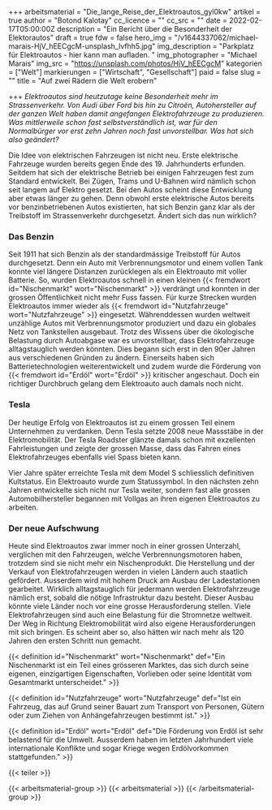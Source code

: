 +++
arbeitsmaterial = "Die_lange_Reise_der_Elektroautos_gyl0kw"
artikel = true
author = "Botond Kalotay"
cc_licence = ""
cc_src = ""
date = 2022-02-17T05:00:00Z
description = "Ein Bericht über die Besonderheit der Elektorautos"
draft = true
fdw = false
hero_img = "/v1644337062/michael-marais-HjV_hEECgcM-unsplash_lvfhh5.jpg"
img_description = "Parkplatz für Elektroautos - hier kann man aufladen. "
img_photographer = "Michael Marais"
img_src = "https://unsplash.com/photos/HjV_hEECgcM"
kategorien = ["Welt"]
markierungen = ["Wirtschaft", "Gesellschaft"]
paid = false
slug = ""
title = "Auf zwei Rädern die Welt erobern"

+++
_Elektroautos sind heutzutage keine Besonderheit mehr im Strassenverkehr. Von Audi über Ford bis hin zu Citroën, Autohersteller auf der ganzen Welt haben damit angefangen Elektrofahrzeuge zu produzieren. Was mittlerweile schon fast selbstverständlich ist, war für den Normalbürger vor erst zehn Jahren noch fast unvorstellbar. Was hat sich also geändert?_

Die Idee von elektrischen Fahrzeugen ist nicht neu. Erste elektrische Fahrzeuge wurden bereits gegen Ende des 19. Jahrhunderts erfunden. Seitdem hat sich der elektrische Betrieb bei einigen Fahrzeugen fest zum Standard entwickelt. Bei Zügen, Trams und U-Bahnen wird nämlich schon seit langem auf Elektro gesetzt. Bei den Autos scheint diese Entwicklung aber etwas länger zu gehen. Denn obwohl erste elektrische Autos bereits vor benzinbetriebenen Autos existierten, hat sich Benzin ganz klar als der Treibstoff im Strassenverkehr durchgesetzt. Ändert sich das nun wirklich?

### Das Benzin

Seit 1911 hat sich Benzin als der standardmässige Treibstoff für Autos durchgesetzt. Denn ein Auto mit Verbrennungsmotor und einem vollen Tank konnte viel längere Distanzen zurücklegen als ein Elektroauto mit voller Batterie. So, wurden Elektroautos schnell in einen kleinen {{< fremdwort id="Nischenmarkt" wort="Nischenmarkt" >}} verdrängt und konnten in der grossen Öffentlichkeit nicht mehr Fuss fassen. Für kurze Strecken wurden Elektroautos immer wieder als {{< fremdwort id="Nutzfahrzeuge" wort="Nutzfahrzeuge" >}} eingesetzt. Währenddessen wurden weltweit unzählige Autos mit Verbrennungsmotor produziert und dazu ein globales Netz von Tankstellen ausgebaut. Trotz des Wissens über die ökologische Belastung durch Autoabgase war es unvorstellbar, dass Elektrofahrzeuge alltagstauglich werden könnten. Dies begann sich erst in den 90er Jahren aus verschiedenen Gründen zu ändern. Einerseits haben sich Batterietechnologien weiterentwickelt und zudem wurde die Förderung von {{< fremdwort id="Erdöl" wort="Erdöl" >}} kritischer angeschaut. Doch ein richtiger Durchbruch gelang dem Elektroauto auch damals noch nicht.

### Tesla

Der heutige Erfolg von Elektroautos ist zu einem grossen Teil einem Unternehmen zu verdanken. Denn Tesla setzte 2008 neue Massstäbe in der Elektromobilität. Der Tesla Roadster glänzte damals schon mit exzellenten Fahrleistungen und zeigte der grossen Masse, dass das Fahren eines Elektrofahrzeuges ebenfalls viel Spass bieten kann.

Vier Jahre später erreichte Tesla mit dem Model S schliesslich definitiven Kultstatus. Ein Elektroauto wurde zum Statussymbol. In den nächsten zehn Jahren entwickelte sich nicht nur Tesla weiter, sondern fast alle grossen Automobilhersteller begannen mit Vollgas an ihren eigenen Elektroautos zu arbeiten.

### Der neue Aufschwung

Heute sind Elektroautos zwar immer noch in einer grossen Unterzahl, verglichen mit den Fahrzeugen, welche Verbrennungsmotoren haben, trotzdem sind sie nicht mehr ein Nischenprodukt. Die Herstellung und der Verkauf von Elektrofahrzeugen werden in vielen Ländern auch staatlich gefördert. Ausserdem wird mit hohem Druck am Ausbau der Ladestationen gearbeitet. Wirklich alltagstauglich für jedermann werden Elektrofahrzeuge nämlich erst, sobald die nötige Infrastruktur dazu besteht. Dieser Ausbau könnte viele Länder noch vor eine grosse Herausforderung stellen. Viele Elektrofahrzeugen sind auch eine Belastung für die Stromnetze weltweit. Der Weg in Richtung Elektromobilität wird also eigene Herausforderungen mit sich bringen. Es scheint aber so, also hätten wir nach mehr als 120 Jahren den ersten Schritt nun gemacht.

{{< definition id="Nischenmarkt" wort="Nischenmarkt" def="Ein Nischenmarkt ist ein Teil eines grösseren Marktes, das sich durch seine eigenen, einzigartigen Eigenschaften, Vorlieben oder seine Identität vom Gesamtmarkt unterscheidet." >}}

{{< definition id="Nutzfahrzeuge" wort="Nutzfahrzeuge" def="Ist ein Fahrzeug, das auf Grund seiner Bauart zum Transport von Personen, Gütern oder zum Ziehen von Anhängefahrzeugen bestimmt ist." >}}

{{< definition id="Erdöl" wort="Erdöl" def="Die Förderung von Erdöl ist sehr belastend für die Umwelt. Ausserdem haben im letzten Jahrhundert viele internationale Konflikte und sogar Kriege wegen Erdölvorkommen stattgefunden." >}}

{{< teiler >}}

{{< arbeitsmaterial-group >}}
{{< arbeitsmaterial >}}
{{< /arbeitsmaterial-group >}}